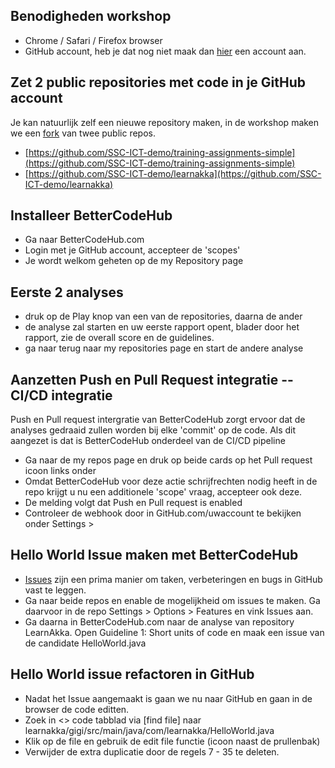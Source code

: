 ## Benodigheden workshop
- Chrome / Safari / Firefox browser
- GitHub account, heb je dat nog niet maak dan [hier](https://github.com/join?source=header-home) een account  aan.

## Zet 2 public repositories met code in je GitHub account
Je kan natuurlijk zelf een nieuwe repository maken, in de workshop maken we een [fork](https://help.github.com/articles/fork-a-repo/) van twee public repos.

- [https://github.com/SSC-ICT-demo/training-assignments-simple](https://github.com/SSC-ICT-demo/training-assignments-simple)
- [https://github.com/SSC-ICT-demo/learnakka](https://github.com/SSC-ICT-demo/learnakka)

## Installeer BetterCodeHub
- Ga naar BetterCodeHub.com 
- Login met je GitHub account, accepteer de 'scopes'
- Je wordt welkom geheten op de my Repository page 


## Eerste 2 analyses
- druk op de Play knop van een van de repositories, daarna de ander
- de analyse zal starten en uw eerste rapport opent, blader door het rapport, zie de overall score en de guidelines.
- ga naar terug naar my repositories page en start de andere analyse

## Aanzetten Push en Pull Request integratie -- CI/CD integratie
Push en Pull request intergratie van BetterCodeHub zorgt ervoor dat de analyses gedraaid zullen worden bij elke 'commit' op de code. Als dit aangezet is dat is BetterCodeHub onderdeel van de CI/CD pipeline
- Ga naar de my repos page en druk op beide cards op het Pull request icoon links onder
- Omdat BetterCodeHub voor deze actie schrijfrechten nodig heeft in de repo krijgt u nu een additionele 'scope' vraag, accepteer ook deze.
- De melding volgt dat Push en Pull request is enabled
- Controleer de webhook door in GitHub.com/uwaccount te bekijken onder Settings > 

## Hello World Issue maken met BetterCodeHub
- [Issues](https://guides.github.com/features/issues/) zijn een prima manier om taken, verbeteringen en bugs in GitHub vast te leggen.
- Ga naar beide repos en enable de mogelijkheid om issues te maken. Ga daarvoor in de repo Settings > Options > Features en vink Issues aan.
- Ga daarna in BetterCodeHub.com naar de analyse van repository LearnAkka. Open Guideline 1: Short units of code en maak een issue van de candidate HelloWorld.java


## Hello World issue refactoren in GitHub
- Nadat het Issue aangemaakt is gaan we nu naar GitHub en gaan in de browser de code editten.
- Zoek in <> code tabblad via [find file] naar learnakka/gigi/src/main/java/com/learnakka/HelloWorld.java
- Klik op de file en gebruik de edit file functie (icoon naast de prullenbak) 
- Verwijder de extra duplicatie door de regels 7 - 35 te deleten.



